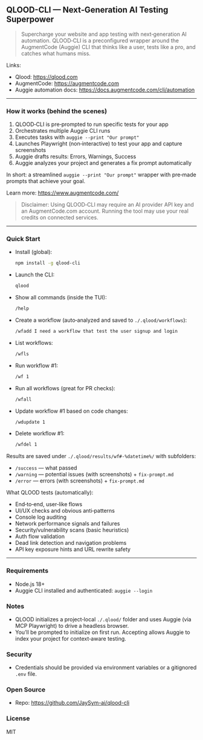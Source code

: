 ## QLOOD-CLI — Next‑Generation AI Testing Superpower

> Supercharge your website and app testing with next‑generation AI automation.
> QLOOD‑CLI is a preconfigured wrapper around the AugmentCode (Auggie) CLI that thinks like a user, tests like a pro, and catches what humans miss.

Links:
- Qlood: https://qlood.com
- AugmentCode: https://augmentcode.com
- Auggie automation docs: https://docs.augmentcode.com/cli/automation

---

### How it works (behind the scenes)
1. QLOOD‑CLI is pre‑prompted to run specific tests for your app
2. Orchestrates multiple Auggie CLI runs
3. Executes tasks with `auggie --print "Our prompt"`
4. Launches Playwright (non‑interactive) to test your app and capture screenshots
5. Auggie drafts results: Errors, Warnings, Success
6. Auggie analyzes your project and generates a fix prompt automatically

In short: a streamlined `auggie --print "Our prompt"` wrapper with pre‑made prompts that achieve your goal.

Learn more: https://www.augmentcode.com/

> Disclaimer: Using QLOOD‑CLI may require an AI provider API key and an AugmentCode.com account. Running the tool may use your real credits on connected services.

---

### Quick Start

- Install (global):

  ```bash
  npm install -g qlood-cli
  ```

- Launch the CLI:

  ```bash
  qlood
  ```

- Show all commands (inside the TUI):

  ```bash
  /help
  ```

- Create a workflow (auto‑analyzed and saved to `./.qlood/workflows`):

  ```bash
  /wfadd I need a workflow that test the user signup and login
  ```

- List workflows:

  ```bash
  /wfls
  ```

- Run workflow #1:

  ```bash
  /wf 1
  ```

- Run all workflows (great for PR checks):

  ```bash
  /wfall
  ```

- Update workflow #1 based on code changes:

  ```bash
  /wdupdate 1
  ```

- Delete workflow #1:

  ```bash
  /wfdel 1
  ```

Results are saved under `./.qlood/results/wf#-%datetime%/` with subfolders:
- `/success` — what passed
- `/warning` — potential issues (with screenshots) + `fix-prompt.md`
- `/error` — errors (with screenshots) + `fix-prompt.md`

What QLOOD tests (automatically):
- End‑to‑end, user‑like flows
- UI/UX checks and obvious anti‑patterns
- Console log auditing
- Network performance signals and failures
- Security/vulnerability scans (basic heuristics)
- Auth flow validation
- Dead link detection and navigation problems
- API key exposure hints and URL rewrite safety

---

### Requirements
- Node.js 18+
- Auggie CLI installed and authenticated: `auggie --login`

### Notes
- QLOOD initializes a project‑local `./.qlood/` folder and uses Auggie (via MCP Playwright) to drive a headless browser.
- You’ll be prompted to initialize on first run. Accepting allows Auggie to index your project for context‑aware testing.

### Security
- Credentials should be provided via environment variables or a gitignored `.env` file.

### Open Source
- Repo: https://github.com/JaySym-ai/qlood-cli

### License
MIT
